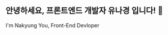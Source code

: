 
<!--
**shiningKyung/shiningKyung** is a ✨ _special_ ✨ repository because its `README.md` (this file) appears on your GitHub profile.

Here are some ideas to get you started:

- 🔭 I’m currently working on ...
- 🌱 I’m currently learning ...
- 👯 I’m looking to collaborate on ...Cancel changes
- 🤔 I’m looking for help with ...
- 💬 Ask me about ...
- 📫 How to reach me: ...
- 😄 Pronouns: ...
- ⚡ Fun fact: ...👋
-->

<!-- <img src="https://capsule-render.vercel.app/api?type=waving&color=auto&height=300&section=header&text=Nakyung%You&fontSize=90" /> -->

<h2>안녕하세요, 프론트엔드 개발자 유나경 입니다! 👋</h2>
<p>
  I'm Nakyung You, Front-End Devloper
</p>
<br><br>
<!--
<h3 align="center">🛠Tech Stack🛠</h3>
<div align="center">
  <img src="https://img.shields.io/badge/JavaScript-F7DF1E?style=flat-square&logo=JavaScript&logoColor=white"/>
  <img src="https://img.shields.io/badge/React-61DAFB?style=flat-square&logo=React&logoColor=white"/>
  <img src="https://img.shields.io/badge/CSS-1572B6?style=flat-square&logo=CSS3&logoColor=white"/><br>
  <img src="https://img.shields.io/badge/MySQL-4479A1?style=flat-square&logo=MySQL&logoColor=white"/>
  <img src="https://img.shields.io/badge/Python-3776AB?style=flat-square&logo=Python&logoColor=white"/>
</div>
-->
<br><br>

<!--
<h3 align="center">✨Me✨</h3>
<div align="center">
  <img src="https://img.shields.io/badge/Gmail-EA4335?style=flat-square&logo=Gmail&logoColor=white"/>
</div>
-->
<br>

<!--
<img src="https://capsule-render.vercel.app/api?type=waving&color=auto&height=100&section=footer&text=&fontSize=90" />
-->
